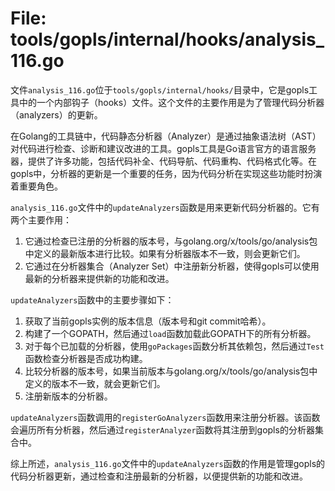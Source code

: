 # File: tools/gopls/internal/hooks/analysis_116.go

文件`analysis_116.go`位于`tools/gopls/internal/hooks/`目录中，它是gopls工具中的一个内部钩子（hooks）文件。这个文件的主要作用是为了管理代码分析器（analyzers）的更新。

在Golang的工具链中，代码静态分析器（Analyzer）是通过抽象语法树（AST）对代码进行检查、诊断和建议改进的工具。gopls工具是Go语言官方的语言服务器，提供了许多功能，包括代码补全、代码导航、代码重构、代码格式化等。在gopls中，分析器的更新是一个重要的任务，因为代码分析在实现这些功能时扮演着重要角色。

`analysis_116.go`文件中的`updateAnalyzers`函数是用来更新代码分析器的。它有两个主要作用：
1. 它通过检查已注册的分析器的版本号，与golang.org/x/tools/go/analysis包中定义的最新版本进行比较。如果有分析器版本不一致，则会更新它们。
2. 它通过在分析器集合（Analyzer Set）中注册新分析器，使得gopls可以使用最新的分析器来提供新的功能和改进。

`updateAnalyzers`函数中的主要步骤如下：
1. 获取了当前gopls实例的版本信息（版本号和git commit哈希）。
2. 构建了一个GOPATH，然后通过`load`函数加载此GOPATH下的所有分析器。
3. 对于每个已加载的分析器，使用`goPackages`函数分析其依赖包，然后通过`Test`函数检查分析器是否成功构建。
4. 比较分析器的版本号，如果当前版本与golang.org/x/tools/go/analysis包中定义的版本不一致，就会更新它们。
5. 注册新版本的分析器。

`updateAnalyzers`函数调用的`registerGoAnalyzers`函数用来注册分析器。该函数会遍历所有分析器，然后通过`registerAnalyzer`函数将其注册到gopls的分析器集合中。

综上所述，`analysis_116.go`文件中的`updateAnalyzers`函数的作用是管理gopls的代码分析器更新，通过检查和注册最新的分析器，以便提供新的功能和改进。

